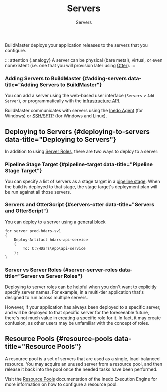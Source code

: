﻿---
title: Servers
subtitle: Servers
sequence: 10
keywords: buildmaster, servers, infrastructure, environments
show-headings-in-nav: true
---
BuildMaster deploys your application releases to the servers that you configure.

::: attention {.analogy}
A server can be physical (bare metal), virtual, or even nonexistent (i.e. one that you will provision later using [Otter](/otter)).
:::

### Adding Servers to BuildMaster {#adding-servers data-title="Adding Servers to BuildMaster"}

You can add a server using the web-based user interface (`Servers` > `Add Server`), or programmatically with the [infrastructure API](/support/documentation/buildmaster/reference/api/infrastructure).

BuildMaster communicates with servers using the [Inedo Agent](/support/documentation/inedoagent/overview) (for Windows) or [SSH/SFTP](https://www.ssh.com/ssh/sftp) (for Windows and Linux).

## Deploying to Servers {#deploying-to-servers data-title="Deploying to Servers"}

In addition to using [Server Roles](server-roles), there are two ways to deploy to a server:

### Pipeline Stage Target {#pipeline-target data-title="Pipeline Stage Target"}

You can specify a list of servers as a stage target in a [pipeline stage](/support/documentation/buildmaster/verification/pipelines#pipeline-stages). When the build is deployed to that stage, the stage target's deployment plan will be run against all those servers.

### Servers and OtterScript {#servers-otter data-title="Servers and OtterScript"}

You can deploy to a server using a [general block](/support/documentation/executionengine/otterscript/statements-and-blocks/general-blocks)

```
for server prod-hdars-sv1
{
    Deploy-Artifact hdars-api-service
    (
        To: C:\HDars\App\api-service
    );
}
```

### Server vs Server Roles {#server-server-roles data-title="Server vs Server Roles"}

Deploying to server roles can be helpful when you don't want to explicitly specify server names. For example, in a multi-tier application that's designed to run across multiple servers.

However, if your application has always been deployed to a specific server, and will be deployed to that specific server for the foreseeable future, there's not much value in creating a specific role for it. In fact, it may create confusion, as other users may be unfamiliar with the concept of roles.

## Resource Pools {#resource-pools data-title="Resource Pools"}

A resource pool is a set of servers that are used as a single, load-balanced resource. You may acquire an unused server from a resource pool, and then release it back into the pool once the needed tasks have been performed.

Visit the [Resource Pools](/support/documentation/executionengine/components/resource-pools) documentation of the Inedo Execution Engine for more information on how to configure a resource pool.
